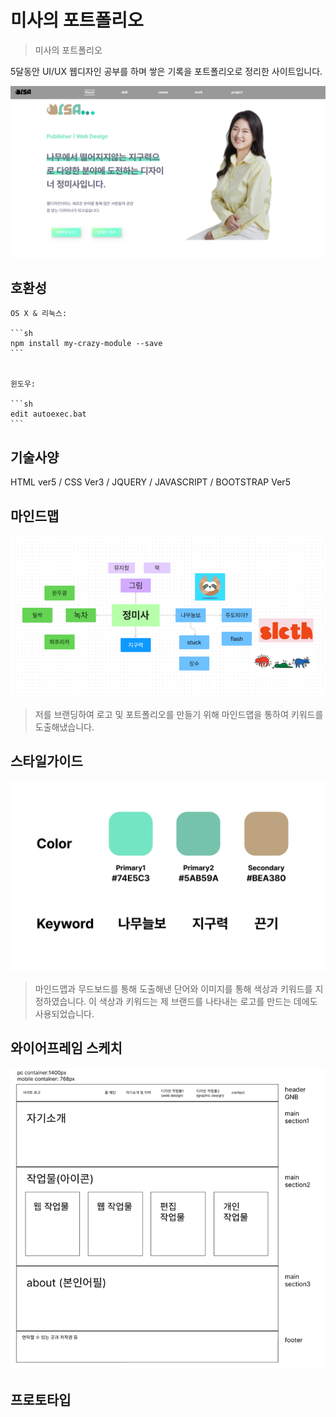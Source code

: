 # 미사의 포트폴리오
<!-- 샵으로 시작하면 타이틀 6개쓰면 h6 -->

> 미사의 포트폴리오


5달동안 UI/UX 웹디자인 공부를 하며 쌓은 기록을 포트폴리오로 정리한 사이트입니다.

![](./img/tumbnail.png)

## 호환성

    OS X & 리눅스:

    ```sh
    npm install my-crazy-module --save
    ```


    윈도우:

    ```sh
    edit autoexec.bat
    ```

## 기술사양

HTML ver5 / CSS Ver3 / JQUERY / JAVASCRIPT / BOOTSTRAP Ver5 

## 마인드맵
![](./img/port_mindmap.png)

> 저를 브랜딩하여 로고 및 포트폴리오를 만들기 위해 마인드맵을 통하여 키워드를 도출해냈습니다.

## 스타일가이드
![](./img/color%20and%20keyword.png)

> 마인드맵과 무드보드를 통해 도출해낸 단어와 이미지를 통해 색상과 키워드를 지정하였습니다. 이 색상과 키워드는 제 브랜드를 나타내는 로고를 만드는 데에도 사용되었습니다.

## 와이어프레임 스케치
![](./img/pre_wireframe.png)

## 프로토타입
